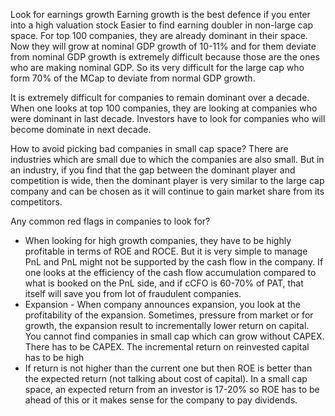 

Look for earnings growth
Earning growth is the best defence if you enter into a high valuation stock
Easier to find earning doubler in non-large cap space. For top 100 companies, they are already dominant in their space. Now they will grow at nominal GDP growth of 10-11% and for them deviate from nominal GDP growth is extremely difficult because those are the ones who are making nominal GDP. So its very difficult for the large cap who form 70% of the MCap to deviate from normal GDP growth. 

It is extremely difficult for companies to remain dominant over a decade. When one looks at top 100 companies, they are looking at companies who were dominant in last decade. Investors have to look for companies who will become dominate in next decade.  

How to avoid picking bad companies in small cap space?
There are industries which are small due to which the companies are also small. But in an industry, if you find that the gap between the dominant player and competition is wide, then the dominant player is very similar to the large cap company and can be chosen as it will continue to gain market share from its competitors.

Any common red flags in companies to look for?
- When looking for high growth companies, they have to be highly profitable in terms of ROE and ROCE. But it is very simple to manage PnL and PnL might not be supported by the cash flow in the company. If one looks at the efficiency of the cash flow accumulation compared to what is booked on the PnL side, and if cCFO is 60-70% of PAT, that itself will save you from lot of fraudulent companies. 
- Expansion - When company announces expansion, you look at the profitability of the expansion. Sometimes, pressure from market or for growth, the expansion result to incrementally lower return on capital. You cannot find companies in small cap which can grow without CAPEX. There has to be CAPEX. The incremental return on reinvested capital has to be high
-  If return is not higher than the current one but then ROE is better than the expected return (not talking about cost of capital). In a small cap space, an expected return from an investor is 17-20% so ROE has to be ahead of this or it makes sense for the company to pay dividends.  
<!--stackedit_data:
eyJoaXN0b3J5IjpbLTE2ODk2Mzk0NTYsLTgyNTU5NDE1NiwtNj
kxMDMzMjE2LC0xMjY1MDQyMTMzLDQzNTAyODUyMSwtMTI1MzYw
MDU0NywxNDU4MTgwMjA2XX0=
-->